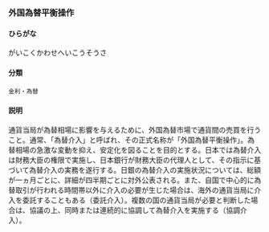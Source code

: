 <div style="display:none;">

## [あ行](securities-terms?id=あ行)
## [か行](securities-terms?id=か行)

</div>

### 外国為替平衡操作

#### ひらがな

がいこくかわせへいこうそうさ

#### 分類

`金利・為替`

#### 説明

通貨当局が為替相場に影響を与えるために、外国為替市場で通貨間の売買を行うこと。通常、「為替介入」と呼ばれ、その正式名称が「外国為替平衡操作」。為替相場の急激な変動を抑え、安定化を図ることを目的とする。日本では為替介入は財務大臣の権限で実施し、日本銀行が財務大臣の代理人として、その指示に基づいて為替介入の実務を遂行する。日銀の為替介入の実施状況については、総額が一ヵ月ごとに、詳細が四半期ごとに対外公表される。また、自国で中心的に為替取引が行われる時間帯以外に介入の必要が生じた場合は、海外の通貨当局に介入を委託することもある（委託介入）。複数の国の通貨当局が必要と判断した場合は、協議の上、同時または連続的に協調して為替介入を実施する（協調介入）。

<div style="display:none;">

## [さ行](securities-terms?id=さ行)
## [た行](securities-terms?id=た行)
## [な行](securities-terms?id=な行)
## [は行](securities-terms?id=は行)
## [ま行](securities-terms?id=ま行)
## [や行](securities-terms?id=や行)
## [ら行](securities-terms?id=ら行)
## [わ行](securities-terms?id=わ行)
## [英数字・記号](securities-terms?id=英数字・記号)

</div>

